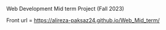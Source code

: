 Web Development Mid term Project (Fall 2023)

Front url = https://alireza-paksaz24.github.io/Web_Mid_term/
